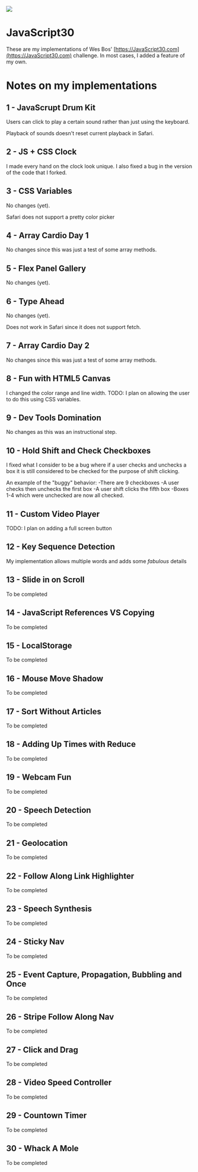 ![](https://javascript30.com/images/JS3-social-share.png)

# JavaScript30

These are my implementations of Wes Bos' [https://JavaScript30.com](https://JavaScript30.com) challenge. In most cases, I added a feature of my own.

# Notes on my implementations

## 1 - JavaScrupt Drum Kit

Users can click to play a certain sound rather than just using the keyboard.

Playback of sounds doesn't reset current playback in Safari.

## 2 - JS + CSS Clock

I made every hand on the clock look unique. I also fixed a bug in the version of the code that I forked.

## 3 - CSS Variables

No changes (yet).

Safari does not support a pretty color picker

## 4 - Array Cardio Day 1

No changes since this was just a test of some array methods.

## 5 - Flex Panel Gallery

No changes (yet).

## 6 - Type Ahead

No changes (yet).

Does not work in Safari since it does not support fetch.

## 7 - Array Cardio Day 2

No changes since this was just a test of some array methods.

## 8 - Fun with HTML5 Canvas

I changed the color range and line width. TODO: I plan on allowing the user to do this using CSS variables.

## 9 - Dev Tools Domination

No changes as this was an instructional step.

## 10 - Hold Shift and Check Checkboxes

I fixed what I consider to be a bug where if a user checks and unchecks a box it is still considered to be checked for the purpose of shift clicking.

An example of the "buggy" behavior:
-There are 9 checkboxes
-A user checks then unchecks the first box
-A user shift clicks the fifth box
-Boxes 1-4 which were unchecked are now all checked.

## 11 - Custom Video Player

TODO: I plan on adding a full screen button

## 12 - Key Sequence Detection

My implementation allows multiple words and adds some *fabulous* details

## 13 - Slide in on Scroll

To be completed

## 14 - JavaScript References VS Copying

To be completed

## 15 - LocalStorage

To be completed

## 16 - Mouse Move Shadow

To be completed

## 17 - Sort Without Articles

To be completed

## 18 - Adding Up Times with Reduce

To be completed

## 19 - Webcam Fun

To be completed

## 20 - Speech Detection

To be completed

## 21 - Geolocation

To be completed

## 22 - Follow Along Link Highlighter

To be completed

## 23 - Speech Synthesis

To be completed

## 24 - Sticky Nav

To be completed

## 25 - Event Capture, Propagation, Bubbling and Once

To be completed

## 26 - Stripe Follow Along Nav

To be completed

## 27 - Click and Drag

To be completed

## 28 - Video Speed Controller

To be completed

## 29 - Countown Timer

To be completed

## 30 - Whack A Mole

To be completed
